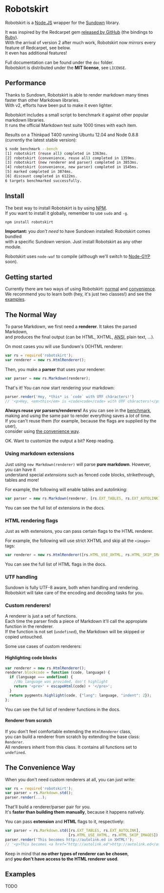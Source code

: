 # Robotskirt

Robotskirt is a [Node.JS](http://nodejs.org) wrapper for the [Sundown](https://github.com/vmg/sundown)
library.

It was inspired by the Redcarpet gem [released by GitHub](https://github.com/blog/832-rolling-out-the-redcarpet) (the bindings to [Ruby](http://www.ruby-lang.org)).  
With the arrival of version 2 after much work, Robotskirt now mirrors every feature of Redcarpet, see below.  
It even has additional features!

Full documentation can be found under the `doc` folder.  
Robotskirt is distributed under the **MIT license**, see `LICENSE`.

## Performance

Thanks to Sundown, Robotskirt is able to render markdown many times faster than other Markdown libraries.  
With v2, efforts have been put to make it even lighter.

Robotskirt includes a small script to benchmark it against other popular markdown libraries.  
It runs the official Markdown test suite 1000 times with each item.

Results on a Thinkpad T400 running Ubuntu 12.04 and
Node 0.8.8 (currently the latest stable version):

```bash
$ node benchmark --bench
[1] robotskirt (reuse all) completed in 1363ms.
[2] robotskirt (convenience, reuse all) completed in 1359ms.
[3] robotskirt (new renderer and parser) completed in 3853ms.
[4] robotskirt (convenience, new parser) completed in 1545ms.
[5] marked completed in 3874ms.
[6] discount completed in 6122ms.
6 targets benchmarked successfully.
```

## Install

The best way to install Robotskirt is by using [NPM](https://github.com/isaacs/npm).  
If you want to install it globally, remember to use `sudo` and `-g`.

```bash
npm install robotskirt
```

**Important:** you *don't need* to have Sundown installed: Robotskirt comes bundled  
with a specific Sundown version. Just install Robotskirt as any other module.

Robotskirt uses `node-waf` to compile
(although we'll switch to [Node-GYP](https://github.com/TooTallNate/node-gyp) soon).

## Getting started

Currently there are two ways of using Robotskirt:
[normal](#the-normal-way) and [convenience](#the-convenience-way).  
We recommend you to learn both (hey, it's just two classes!) and see the [examples](#examples).

## The Normal Way

To parse Markdown, we first need a **renderer**. It takes the parsed Markdown,  
and produces the final output (can be HTML, XHTML,
[ANSI](https://github.com/benmills/robotskirt/blob/master/examples/ansi-rend.js), plain text, ...).

On most cases you will use Sundown's (X)HTML renderer:

```javascript
var rs = require('robotskirt');
var renderer = new rs.HtmlRenderer();
```

Then, you make a **parser** that uses your renderer:

```javascript
var parser = new rs.Markdown(renderer);
```

That's it! You can now start rendering your markdown:

```javascript
parser.render('Hey, *this* is `code` with ÚŦF châracters!')
// '<p>Hey, <em>this</em> is <code>code</code> with ÚŦF châracters!</p>\n'
```

**Always reuse yor parsers/renderers!** As you can see in the [benchmark](#performance),  
making and using the same pair to render everything saves a _lot_ of time.  
If you can't reuse them (for example, because the flags are supplied by the user),  
consider using [the convenience way](#the-convenience-way).

OK. Want to customize the output a bit? Keep reading.

### Using markdown extensions

Just using `new Markdown(renderer)` will parse **pure markdown**.
However, you can have it  
understand special _extensions_ such as fenced code blocks,
strikethrough, tables and more!

For example, the following will enable tables and autolinking:

```javascript
var parser = new rs.Markdown(renderer, [rs.EXT_TABLES, rs.EXT_AUTOLINK]);
```

You can see the full list of extensions in the docs.

### HTML rendering flags

Just as with extensions, you can pass certain flags to the HTML renderer.

For example, the following will use strict XHTML
and skip all the `<image>` tags:

```javascript
var renderer = new rs.HtmlRenderer([rs.HTML_USE_XHTML, rs.HTML_SKIP_IMAGES]);
```

You can see the full list of HTML flags in the docs.

### UTF handling

Sundown is fully UTF-8 aware, both when handling and rendering.  
Robotskirt will take care of the encoding and decoding tasks for you.

### Custom renderers!

A renderer is just a set of functions.  
Each time the parser finds a piece of Markdown it'll call the appropiate function in the renderer.  
If the function is not set (`undefined`), the Markdown will be skipped or copied untouched.

Some use cases of custom renderers:

#### Highlighting code blocks

```javascript
var renderer = new rs.HtmlRenderer();
renderer.blockcode = function (code, language) {
  if (language === undefined) {
    //No language was provided, don't highlight
    return '<pre>' + escapeHtml(code) + '</pre>';
  }
  return pygments.highlight(code, {"lang": language, "indent": 2});
};
```

You can see the full list of renderer functions in the docs.

#### Renderer from scratch

If you don't feel comfortable extending the `HtmlRenderer` class,  
you can build a renderer from scratch by extending the base class: `Renderer`.  
All renderers inherit from this class. It contains all functions set to `undefined`.

## The Convenience Way

When you don't need custom renderers at all, you can just write:

```javascript
var rs = require('robotskirt');
var parser = rs.Markdown.std();
parser.render(...);
```

That'll build a renderer/parser pair for you.  
It's **faster than building them manually**, because it happens natively.

You can pass **extension** and **HTML** flags to it, respectively:

```javascript
var parser = rs.Markdown.std([rs.EXT_TABLES, rs.EXT_AUTOLINK],
                             [rs.HTML_USE_XHTML, rs.HTML_SKIP_IMAGES]);
parser.render('This becomes http://autolink.ed in XHTML!');
// '<p>This becomes <a href="http://autolink.ed">http://autolink.ed</a> in XHTML!</p>\n'
```

Keep in mind that **no other types of renderer can be chosen**,  
and **you don't have access to the HTML renderer used**.

## Examples

TODO